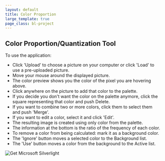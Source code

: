 ```yaml
---
layout: default
title: Color Proportion
large_template: true
page_class: bl-project
---
```


Color Proportion/Quantization Tool
----------------------------------

<span>To use the application:</span>

* Click 'Upload' to choose a picture on your computer or click 'Load' to use a pre-uploaded picture.
* Move your mouse around the displayed picture.
* The color preview shows you the color of the pixel you are hovering above.
* Click anywhere on the picture to add that color to the palette.
* If you decide you don't want the color on the palette anymore, click the square representing that color and push Delete.
* If you want to combine two or more colors, click them to select them and push 'Merge'.
* If you want to edit a color, select it and click 'Edit'.
* The resulting image is created using only color from the palette.
* The information at the bottom is the ratio of the frequency of each color.
* To remove a color from being calculated: mark it as a background color.
* The 'Ignore' button moves a selected color to the Background list.
* The 'Use' button moves a color from the background to the Active list.


<object id="SilverlightPlugin1" width="980" height="680" data="data:application/x-silverlight-2," type="application/x-silverlight-2">
  <param name="source" value="/projects/ColorProportionInNatureSLv2.xap" />
  <!-- Display installation image. -->
  <a href="http://go.microsoft.com/fwlink/?LinkID=149156" style="text-decoration: none;">
    <img src="http://go.microsoft.com/fwlink/?LinkId=108181" alt="Get Microsoft Silverlight" style="border-style: none" />
  </a>
</object>
